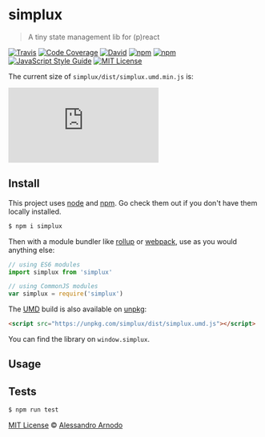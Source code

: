 # simplux
> A tiny state management lib for (p)react

[![Travis](https://img.shields.io/travis/vesparny/simplux.svg)](https://travis-ci.org/vesparny/simplux)
[![Code Coverage](https://img.shields.io/codecov/c/github/vesparny/simplux.svg?style=flat-square)](https://codecov.io/github/vesparny/simplux)
[![David](https://img.shields.io/david/vesparny/simplux.svg)](https://david-dm.org/vesparny/simplux)
[![npm](https://img.shields.io/npm/v/simplux.svg)](https://www.npmjs.com/package/simplux)
[![npm](https://img.shields.io/npm/dm/simplux.svg)](https://npm-stat.com/charts.html?package=simplux&from=2017-05-19)
[![JavaScript Style Guide](https://img.shields.io/badge/code%20style-standard-brightgreen.svg)](http://standardjs.com/)
[![MIT License](https://img.shields.io/npm/l/simplux.svg?style=flat-square)](https://github.com/vesparny/simplux/blob/master/LICENSE)

The current size of `simplux/dist/simplux.umd.min.js` is:

[![gzip size](http://img.badgesize.io/https://unpkg.com/simplux/dist/simplux.umd.min.js?compression=gzip&label=gzip%20size&style=flat-square)](https://unpkg.com/simplux/dist/)

## Install

This project uses [node](http://nodejs.org) and [npm](https://npmjs.com). Go check them out if you don't have them locally installed.

```sh
$ npm i simplux
```

Then with a module bundler like [rollup](http://rollupjs.org/) or [webpack](https://webpack.js.org/), use as you would anything else:

```javascript
// using ES6 modules
import simplux from 'simplux'

// using CommonJS modules
var simplux = require('simplux')
```

The [UMD](https://github.com/umdjs/umd) build is also available on [unpkg](https://unpkg.com):

```html
<script src="https://unpkg.com/simplux/dist/simplux.umd.js"></script>
```

You can find the library on `window.simplux`.

## Usage

## Tests

```sh
$ npm run test
```

[MIT License](LICENSE.md) © [Alessandro Arnodo](https://alessandro.arnodo.net/)
